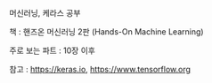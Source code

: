 머신러닝, 케라스 공부

책  : 핸즈온 머신러닝 2판 (Hands-On Machine Learning)

주로 보는 파트 : 10장 이후

참고 : https://keras.io, https://www.tensorflow.org
